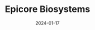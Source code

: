 ---  
layout: startup_page  
title: "Epicore Biosystems"  
id: "epicorebiosystems.com"  
permalink: "/epicorebiosystemsepicorebiosystems.com01172024/"  
website: "https://www.epicorebiosystems.com/"  
funding_round: "Strategic Investment"  
funding_amount: ""  
investors: "Pegasus Tech Ventures, Denka Company Limited"  
about: "Epicore Biosystems develops advanced sweat-sensing wearables providing real-time personalized hydration insights for performance and safety. Their Connected Hydration solution uses a biosensor and enterprise cloud to measure sweat loss, sodium loss, skin temperature, and movement, offering actionable rehydration strategies. This technology addresses the critical need for effective hydration management in various settings, particularly in the face of increasing heat waves."  
markets: "Digital Health, Wearables, Biosensors, Wellness and Fitness Services, Health Care, Medical Device, Personal Health"  
hq: "Cambridge, Massachusetts, United States"  
founded_year: "2017"  
linkedin: "https://www.linkedin.com/company/epicore-biosystems"  
twitter: "https://twitter.com/epicorebio"  
instagram: ""  
facebook: "https://www.facebook.com/epicorebio"  
crunchbase: "https://www.crunchbase.com/organization/epicore-biosystems"  
pitchbook: "https://pitchbook.com/profiles/company/230714-65"  

date_display: "17-Jan-2024"  
date: "2024-01-17"

# SEO Optimization  
meta_title: "Epicore Biosystems - Strategic Investment"  
meta_description: "Epicore Biosystems, Epicore Biosystems develops advanced sweat-sensing wearables providing real-time personalized hydration insights for performance and safety. Their Con..."  
meta_keywords: "Epicore Biosystems, Digital Health, Wearables, Biosensors, Wellness and Fitness Services, Health Care, Medical Device, Personal Health, Strategic Investment funding"  
canonical_url: "https://startup.projectstartups.com/epicorebiosystemsepicorebiosystems.com01172024/"  
---